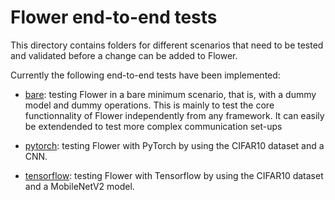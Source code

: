 # Flower end-to-end tests

This directory contains folders for different scenarios that need to be tested and validated before a change can be added to Flower.

Currently the following end-to-end tests have been implemented:

* [bare](adap/flower/tests/bare): testing Flower in a bare minimum scenario, that is, with a dummy model and dummy operations. This is mainly to test the core functionnality of Flower independently from any framework. It can easily be extendended to test more complex communication set-ups

* [pytorch](adap/flower/tests/pytorch): testing Flower with PyTorch by using the CIFAR10 dataset and a CNN.

* [tensorflow](adap/flower/tests/tensorflow): testing Flower with Tensorflow by using the CIFAR10 dataset and a MobileNetV2 model.
